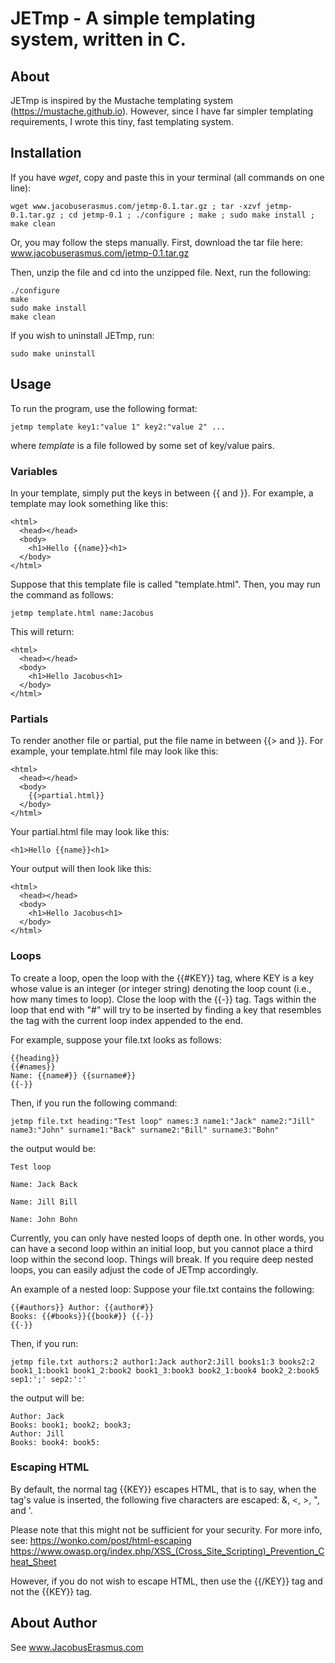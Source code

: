 # JETmp - A simple templating system, written in C.

## About
JETmp is inspired by the Mustache templating system (https://mustache.github.io). However, since I have far simpler templating requirements, I wrote this tiny, fast templating system.

## Installation
If you have *wget*, copy and paste this in your terminal (all commands on one line):
```
wget www.jacobuserasmus.com/jetmp-0.1.tar.gz ; tar -xzvf jetmp-0.1.tar.gz ; cd jetmp-0.1 ; ./configure ; make ; sudo make install ; make clean
```
Or, you may follow the steps manually. First, download the tar file here: www.jacobuserasmus.com/jetmp-0.1.tar.gz

Then, unzip the file and cd into the unzipped file. Next, run the following:
```
./configure
make
sudo make install
make clean
```
If you wish to uninstall JETmp, run:
```
sudo make uninstall
```

## Usage
To run the program, use the following format:
```
jetmp template key1:"value 1" key2:"value 2" ...
```
where *template* is a file followed by some set of key/value pairs.

### Variables
In your template, simply put the keys in between {{ and }}. For example, a template may look something like this:
```
<html>
  <head></head>
  <body>
    <h1>Hello {{name}}<h1>
  </body>
</html>
```
Suppose that this template file is called "template.html". Then, you may run the command as follows:
```
jetmp template.html name:Jacobus
```
This will return:
```
<html>
  <head></head>
  <body>
    <h1>Hello Jacobus<h1>
  </body>
</html>
```

### Partials
To render another file or partial, put the file name in between {{> and }}. For example, your template.html file may look like this:
```
<html>
  <head></head>
  <body>
    {{>partial.html}}
  </body>
</html>
```
Your partial.html file may look like this:
```
<h1>Hello {{name}}<h1>
```
Your output will then look like this:
```
<html>
  <head></head>
  <body>
    <h1>Hello Jacobus<h1>
  </body>
</html>
```

### Loops

To create a loop, open the loop with the {{#KEY}} tag, where KEY
is a key whose value is an integer (or integer string) denoting
the loop count (i.e., how many times to loop). Close the loop
with the {{-}} tag. Tags within the loop that end with "#" will
try to be inserted by finding a key that resembles the tag with
the current loop index appended to the end.

For example, suppose your file.txt looks as follows:
```
{{heading}}
{{#names}}
Name: {{name#}} {{surname#}}
{{-}}
```
Then, if you run the following command:
```
jetmp file.txt heading:"Test loop" names:3 name1:"Jack" name2:"Jill" name3:"John" surname1:"Back" surname2:"Bill" surname3:"Bohn"
```
the output would be:
```
Test loop

Name: Jack Back

Name: Jill Bill

Name: John Bohn

```

Currently, you can only have nested loops of depth one. In other
words, you can have a second loop within an initial loop, but you
cannot place a third loop within the second loop. Things will
break. If you require deep nested loops, you can easily adjust
the code of JETmp accordingly.

An example of a nested loop: Suppose your file.txt contains the
following:
```
{{#authors}} Author: {{author#}}
Books: {{#books}}{{book#}} {{-}}
{{-}}
```
Then, if you run:
```
jetmp file.txt authors:2 author1:Jack author2:Jill books1:3 books2:2 book1_1:book1 book1_2:book2 book1_3:book3 book2_1:book4 book2_2:book5 sep1:';' sep2:':'
```
the output will be:
```
Author: Jack
Books: book1; book2; book3;
Author: Jill
Books: book4: book5:
```

### Escaping HTML

By default, the normal tag {{KEY}} escapes HTML, that is to say, when the
tag's value is inserted, the following five characters are
escaped: &, <, >, ", and '.

Please note that this might not be sufficient for your security.
For more info, see: https://wonko.com/post/html-escaping
https://www.owasp.org/index.php/XSS_(Cross_Site_Scripting)_Prevention_Cheat_Sheet

However, if you do not wish to escape HTML, then use the {{/KEY}}
tag and not the {{KEY}} tag.

## About Author
See www.JacobusErasmus.com
